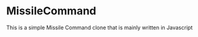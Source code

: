 MissileCommand
==============
This is a simple Missile Command clone that is mainly written in Javascript